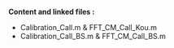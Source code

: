 **Content and linked files :**

- Calibration_Call.m & FFT_CM_Call_Kou.m
- Calibration_Call_BS.m & FFT_CM_Call_BS.m
